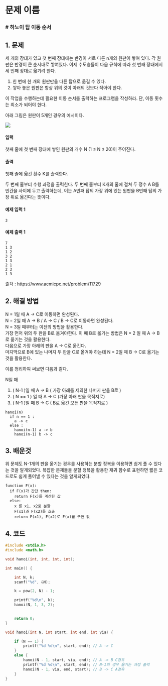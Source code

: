 # 문제 이름
### # 하노이 탑 이동 순서
## 1. 문제

세 개의 장대가 있고 첫 번째 장대에는 반경이 서로 다른 n개의 원판이 쌓여 있다. 각 원판은 반경이 큰 순서대로 쌓여있다. 이제 수도승들이 다음 규칙에 따라 첫 번째 장대에서 세 번째 장대로 옮기려 한다.

1.  한 번에 한 개의 원판만을 다른 탑으로 옮길 수 있다.
2.  쌓아 놓은 원판은 항상 위의 것이 아래의 것보다 작아야 한다.

이 작업을 수행하는데 필요한 이동 순서를 출력하는 프로그램을 작성하라. 단, 이동 횟수는 최소가 되어야 한다.

아래 그림은 원판이 5개인 경우의 예시이다.

![](https://onlinejudgeimages.s3-ap-northeast-1.amazonaws.com/problem/11729/hanoi.png)


#### 입력
첫째 줄에 첫 번째 장대에 쌓인 원판의 개수 N (1 ≤ N ≤ 20)이 주어진다.

#### 출력
첫째 줄에 옮긴 횟수 K를 출력한다.

두 번째 줄부터 수행 과정을 출력한다. 두 번째 줄부터 K개의 줄에 걸쳐 두 정수 A B를 빈칸을 사이에 두고 출력하는데, 이는 A번째 탑의 가장 위에 있는 원판을 B번째 탑의 가장 위로 옮긴다는 뜻이다.

#### 예제 입력 1
```
3
```

#### 예제 출력 1
```
7
1 3
1 2
3 2
1 3
2 1
2 3
1 3
```

출처 : https://www.acmicpc.net/problem/11729

## 2. 해결 방법
N = 1일 때 A -> C로 이동하면 완성된다.</br>
N = 2일 때 A -> B / A -> C / B -> C로 이동하면 완성된다.</br>
N = 3일 때부터는 이전의 방법을 활용한다.</br>
가장 먼저 위의 두 판을 B로 옮겨야한다. 이 때 B로 옮기는 방법은 N = 2 일 때 A -> B로 옮기는 것을 활용한다.
</br>다음으로 가장 아래의 판을 A -> C로 옮긴다.
</br>마지막으로 B에 있는 나머지 두 판을 C로 옮겨야 하는데 N = 2일 때 B -> C로 옮기는 것을 활용한다.

이를 정리하여 써보면 다음과 같다.

N일 때
1. ( N-1 )일 때 A -> B ( 가장 아래를 제외한 나머지 판을 B로 )
2. ( N == 1 ) 일 때 A -> C (가장 아래 판을 목적지로) 
3. ( N-1 )일 때 B -> C ( B로 옮긴 모든 판을 목적지로 )

```
hanoi(n)
  if n == 1 :
    a -> c
  else :
    hanoi(n-1) a -> b
    hanoi(n-1) b -> c
```

## 3. 배운것
위 문제도 N-1개의 판을 옮기는 경우를 사용하는 분할 정복을 이용하면 쉽게 풀 수 있다는 것을 알게되었다. 복잡한 문제들을 분할 정복을 활용한 재귀 함수로 표현하면 짧은 코드로도 쉽게 풀어낼 수 있다는 것을 알게되었다.

```
function F(x):
  if F(x)가 간단 then:
    return F(x)를 계산한 값
  else:
    x 를 x1, x2로 분할
    F(x1)과 F(x2)를 호출
    return F(x1), F(x2)로 F(x)를 구한 값
```



## 4. 코드

```C++
#include <stdio.h>
#include <math.h>

void hanoi(int, int, int, int);

int main() {

	int N, k;
	scanf("%d", &N);

	k = pow(2, N) - 1;

	printf("%d\n", k);
	hanoi(N, 1, 3, 2);
	

	return 0;
}

void hanoi(int N, int start, int end, int via) {

	if (N == 1) {
		printf("%d %d\n", start, end); // A -> C
	}
	else {
		hanoi(N - 1, start, via, end); // A -> B C경유
		printf("%d %d\n", start, end); // N-1의 경우 옮기는 과정 출력
		hanoi(N - 1, via, end, start); // B -> C A경유
	}
}
```
